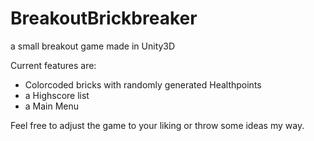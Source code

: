 # BreakoutBrickbreaker
a small breakout game made in Unity3D

Current features are:

* Colorcoded bricks with randomly generated Healthpoints
* a Highscore list
* a Main Menu


Feel free to adjust the game to your liking or throw some ideas my way.  
